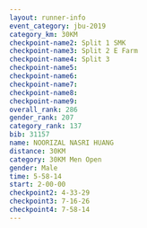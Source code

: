 ```yaml
---
layout: runner-info 
event_category: jbu-2019 
category_km: 30KM 
checkpoint-name2: Split 1 SMK 
checkpoint-name3: Split 2 E Farm 
checkpoint-name4: Split 3 
checkpoint-name5: 
checkpoint-name6: 
checkpoint-name7: 
checkpoint-name8: 
checkpoint-name9: 
overall_rank: 286
gender_rank: 207
category_rank: 137
bib: 31157
name: NOORIZAL NASRI HUANG
distance: 30KM
category: 30KM Men Open
gender: Male
time: 5-58-14
start: 2-00-00
checkpoint2: 4-33-29
checkpoint3: 7-16-26
checkpoint4: 7-58-14
---
```

